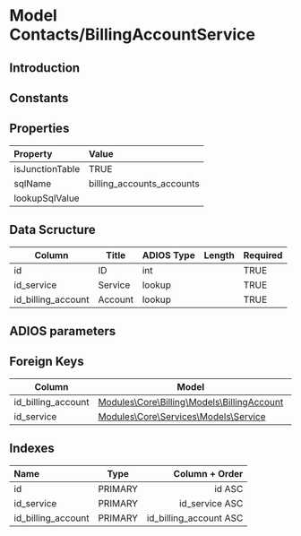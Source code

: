 # Model Contacts/BillingAccountService

## Introduction

## Constants

## Properties

| Property        | Value                     |
| :-------------- | :------------------------ |
| isJunctionTable | TRUE                      |
| sqlName         | billing_accounts_accounts |
| lookupSqlValue  |                           |

## Data Scructure

| Column             | Title   | ADIOS Type | Length | Required |
| ------------------ | ------- | ---------- | ------ | -------- |
| id                 | ID      | int        |        | TRUE     |
| id_service         | Service | lookup     |        | TRUE     |
| id_billing_account | Account | lookup     |        | TRUE     |

## ADIOS parameters

## Foreign Keys

| Column             | Model                                                           | Relation | OnUpdate | OnDelete |
| ------------------ | --------------------------------------------------------------- | -------- | -------- | -------- |
| id_billing_account | [Modules\Core\Billing\Models\BillingAccount](BillingAccount.md) | 1:N      | Cascade  | Restrict |
| id_service         | [Modules\Core\Services\Models\Service](Service.md)              | 1:N      | Cascade  | Restrict |

## Indexes

| Name               |  Type   |         Column + Order |
| :----------------- | :-----: | ---------------------: |
| id                 | PRIMARY |                 id ASC |
| id_service         | PRIMARY |         id_service ASC |
| id_billing_account | PRIMARY | id_billing_account ASC |
